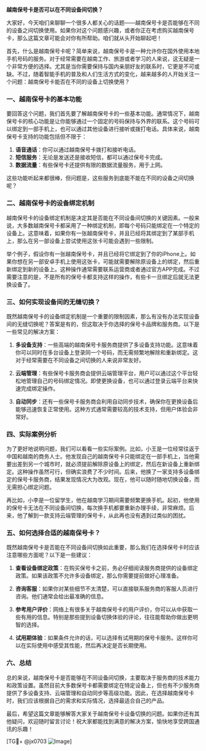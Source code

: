 **越南保号卡是否可以在不同设备间切换？**

大家好，今天咱们来聊聊一个很多人都关心的话题——越南保号卡是否能够在不同的设备之间切换使用。如果你对这个问题感兴趣，或者你正在考虑购买越南保号卡，那么这篇文章可能会对你有所帮助。咱们就从头开始聊起吧！

首先，什么是越南保号卡呢？简单来说，越南保号卡是一种允许你在国外使用本地手机号码的服务。对于经常需要在越南工作、旅游或者学习的人来说，这无疑是一个非常方便的选择。尤其是当你需要保持与国内亲朋好友的联系时，它更是不可或缺。不过，随着智能手机的普及和人们生活方式的变化，越来越多的人开始关注一个问题：越南保号卡能否在不同的设备上切换使用？

### 一、越南保号卡的基本功能

要回答这个问题，我们首先要了解越南保号卡的一些基本功能。通常情况下，越南保号卡的核心功能是让你能够通过一个固定的号码保持与外界的联系。这个号码可以绑定到一部手机上，也可以通过其他设备进行接听或拨打电话。具体来说，越南保号卡支持的功能包括但不限于：

1. **语音通话**：你可以通过越南保号卡拨打和接听电话。
2. **短信服务**：无论是发送还是接收短信，都可以通过保号卡完成。
3. **数据流量**：有些保号卡还提供有限的数据流量服务，用于上网。

这些功能听起来都很棒，但问题是，这些服务到底能不能在不同的设备之间切换呢？

### 二、越南保号卡的设备绑定机制

越南保号卡的设备绑定机制是决定其是否能在不同设备间切换的关键因素。一般来说，大多数越南保号卡都采用了一种绑定机制，即每个号码只能绑定在一个特定的设备上。这意味着，如果你有一张越南保号卡，并且已经将其绑定到了某部手机上，那么在另一部设备上尝试使用这张卡可能会遇到一些限制。

举个例子，假设你有一张越南保号卡，并且已经将它绑定到了你的iPhone上。如果你想在另一部安卓手机上使用这张卡，可能就需要解除原设备上的绑定，然后重新绑定到新的设备上。这种操作通常需要联系运营商或者通过官方APP完成。不过需要注意的是，不是所有的保号卡都支持这样的操作，有些卡一旦绑定后就无法更换设备了。

### 三、如何实现设备间的无缝切换？

既然越南保号卡的设备绑定机制是一个重要的限制因素，那么有没有办法实现设备间的无缝切换呢？答案是有的，但这取决于你选择的保号卡品牌和服务商。以下是一些常见的解决方案：

1. **多设备支持**：一些高端的越南保号卡服务商提供了多设备支持功能。这意味着你可以同时在多台设备上登录同一个号码，而无需频繁地解除和重新绑定。这对于经常需要在不同设备之间切换的人来说非常友好。

2. **云端管理**：有些保号卡服务商会提供云端管理平台，用户可以通过这个平台轻松地管理自己的号码绑定情况。即使更换设备，也可以通过登录云端平台来快速完成绑定操作。

3. **自动同步**：还有一些保号卡服务商会利用自动同步技术，确保你在更换设备后能够迅速恢复正常使用。这种方式通常需要较高的技术支持，但用户体验会非常好。

### 四、实际案例分析

为了更好地说明问题，我们可以看看一些实际案例。比如，小王是一位经常往返于中国和越南的商务人士。他发现自己的越南保号卡只能绑定在一部手机上，当他需要出差到另一个城市时，就必须提前解除原设备上的绑定，然后在新设备上重新绑定。这种操作虽然可行，但确实浪费了不少时间。后来，他换了一家支持多设备绑定的保号卡服务商，结果发现情况大为改观。现在，他可以随时随地切换设备，而无需担心绑定问题。

再比如，小李是一位留学生，他在越南学习期间需要频繁更换手机。起初，他使用的保号卡无法在不同设备间切换，每次换手机都要重新办理手续，非常麻烦。后来，他了解到一款支持云端管理的保号卡，从此再也没有遇到过类似的困扰。

### 五、如何选择合适的越南保号卡？

既然越南保号卡是否能在不同设备间切换如此重要，那么我们在选择保号卡时应该注意哪些方面呢？以下是一些建议：

1. **查看设备绑定政策**：在购买保号卡之前，务必仔细阅读服务商提供的设备绑定政策。如果该政策不允许多设备绑定，那么你需要提前做好心理准备。

2. **咨询客服**：如果你对某些细节不太清楚，可以直接联系服务商的客服人员进行咨询。他们通常会给出最准确的信息。

3. **参考用户评价**：网络上有很多关于越南保号卡的用户评价，你可以从中获取一些有用的信息。特别是那些提到设备切换体验的评论，往往能帮助你做出更明智的选择。

4. **试用期体验**：如果条件允许的话，可以选择有试用期的保号卡服务。这样你可以在实际使用中感受其性能，然后再决定是否长期使用。

### 六、总结

总的来说，越南保号卡是否能够在不同设备间切换，主要取决于服务商的技术能力和政策设置。虽然目前大多数保号卡都需要绑定在特定设备上，但也有不少服务商提供了多设备支持、云端管理和自动同步等高级功能。因此，在选择越南保号卡时，我们应该根据自己的需求和实际情况，选择最适合自己的产品。

最后，希望这篇文章能够解答大家关于越南保号卡设备切换的问题。如果你还有其他疑问，欢迎随时留言讨论！祝大家都能找到满意的解决方案，愉快地享受跨国通讯的乐趣！

[TG💪+ @jx0703 ![Image](https://github.com/user-attachments/assets/dbca1d08-cadb-493c-b0ec-ad6f7a83f270)]